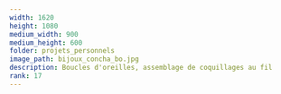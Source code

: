 ```yaml
---
width: 1620
height: 1080
medium_width: 900
medium_height: 600
folder: projets_personnels
image_path: bijoux_concha_bo.jpg
description: Boucles d'oreilles, assemblage de coquillages au fil
rank: 17
---
```

